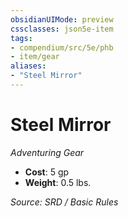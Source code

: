 ```yaml
---
obsidianUIMode: preview
cssclasses: json5e-item
tags:
- compendium/src/5e/phb
- item/gear
aliases: 
- "Steel Mirror"
---
```

# Steel Mirror
*Adventuring Gear*  

- **Cost**: 5 gp
- **Weight**: 0.5 lbs.

*Source: SRD / Basic Rules*